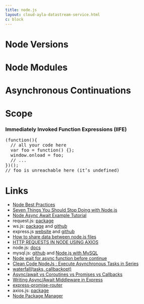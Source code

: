 ```yaml
---
title: node.js
layout: cloud-ayla-datastream-service.html
c: block
---
```


# Node Versions

# Node Modules

# Asynchronous Continuations

# Scope

### Immediately Invoked Function Expressions (IIFE)

<pre>
(function(){
  // all your code here
  var foo = function() {};
  window.onload = foo;
  // ...
})();
// foo is unreachable here (it’s undefined)
</pre>

# Links

* [Node Best Practices](https://github.com/i0natan/nodebestpractices)
* [Seven Things You Should Stop Doing with Node.js](https://webapplog.com/seven-things-you-should-stop-doing-with-node-js/)
* [Node Async Await Example Tutorial](https://appdividend.com/2018/08/28/node-async-await-example-tutorial/)
* request.js: [package](https://www.npmjs.com/package/request#examples)
* ws.js: [package](https://www.npmjs.com/package/ws) and [github](https://github.com/websockets/ws/blob/HEAD/doc/ws.md)
* express.js [website](http://expressjs.com/) and [github](https://github.com/expressjs/express/blob/master/examples/hello-world/index.js)
* [How to share data between node.js files](https://www.reddit.com/r/node/comments/7azsqf/how_to_share_data_between_nodejs_files/)
* [HTTP REQUESTS IN NODE USING AXIOS](https://flaviocopes.com/node-axios/)
* node.js: [docs](https://nodejs.org/en/docs/)
* mysql.js: [github](https://github.com/mysqljs/mysql) and [Node.js with MySQL](https://www.w3resource.com/node.js/nodejs-mysql.php)
* [Node wait for async function before continue](https://stackoverflow.com/questions/47158979/node-wait-for-async-function-before-continue)
* [Clean Code NodeJs : Execute Asynchronous Tasks in Series](https://blog.cloudboost.io/execute-asynchronous-tasks-in-series-942b74697f9c)
* [waterfall(tasks, callbackopt)](https://caolan.github.io/async/docs.html#waterfall)
* [Async/await vs Coroutines vs Promises vs Callbacks](https://blog.benestudio.co/async-await-vs-coroutines-vs-promises-eaedee4e0829)
* [Writing Async/Await Middleware in Express](https://dev.to/geoff/writing-asyncawait-middleware-in-express-6i0)
* [express-promise-router](https://www.npmjs.com/package/express-promise-router)
* axios.js: [package](https://www.npmjs.com/package/axios)
* [Node Package Manager](https://www.npmjs.com/)
